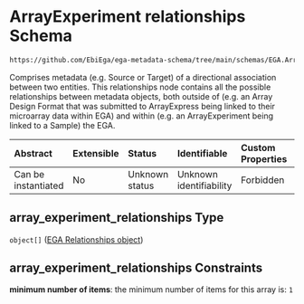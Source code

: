 # ArrayExperiment relationships Schema

```txt
https://github.com/EbiEga/ega-metadata-schema/tree/main/schemas/EGA.ArrayExperiment.json#/properties/array_experiment_relationships
```

Comprises metadata (e.g. Source or Target) of a directional association between two entities. This relationships node contains all the possible relationships between metadata objects, both outside of (e.g. an Array Design Format that was submitted to ArrayExpress being linked to their microarray data within EGA) and within (e.g. an ArrayExperiment being linked to a Sample) the EGA.

| Abstract            | Extensible | Status         | Identifiable            | Custom Properties | Additional Properties | Access Restrictions | Defined In                                                                          |
| :------------------ | :--------- | :------------- | :---------------------- | :---------------- | :-------------------- | :------------------ | :---------------------------------------------------------------------------------- |
| Can be instantiated | No         | Unknown status | Unknown identifiability | Forbidden         | Forbidden             | none                | [EGA.ArrayExperiment.json*](../out/EGA.ArrayExperiment.json "open original schema") |

## array_experiment_relationships Type

`object[]` ([EGA Relationships object](ega-4-definitions-ega-relationships-object.md))

## array_experiment_relationships Constraints

**minimum number of items**: the minimum number of items for this array is: `1`
